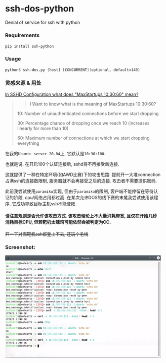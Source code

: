 # ssh-dos-python
Denial of service for ssh with python

### Requirements

```pip install ssh-python```

### Usage

```shell
python3 ssh-dos.py [host] [CONCURRENT](optional, default=140)
```

### 灵感来源 & 用处

[In SSHD Configuration what does "MaxStartups 10:30:60" mean?](https://stackoverflow.com/questions/4812134/in-sshd-configuration-what-does-maxstartups-103060-mean)

>> I Want to know what is the meaning of MaxStartups 10:30:60?
>
>10: Number of unauthenticated connections before we start dropping
>
>30: Percentage chance of dropping once we reach 10 (increases linearly for more than 10)
>
>60: Maximum number of connections at which we start dropping everything

在我的```Ubuntu server 20.04```上, 它默认是```10:30:100```.

也就是说, 在开启100个认证连接后, sshd将不再接受新连接.

这就提供了一种在特定环境(如AWD比赛)下的攻击思路: 提前开一大堆connection占满ssh的连接数限制, 服务器就不会再接受之后的连接. 攻击者不需要提供密码.

此前我尝试使用```paramiko```实现, 但由于```paramiko```的限制, 客户端不能停留在等待认证的阶段, cpu/网络占用都过高. 在某次允许DOS的线下赛的末尾我尝试使用该程序, 它成功导致目标主机ssh不能登陆.

#### 请注意规则是否允许该攻击方式. 该攻击理论上不大量消耗带宽, 且仅在开始几秒消耗目标CPU, 但若靶机太辣鸡可能依然会被判定为CC.

~~开一下对面靶机ssh都登上不去, 还玩个毛线~~

### Screenshot:

![img](demo.webp)